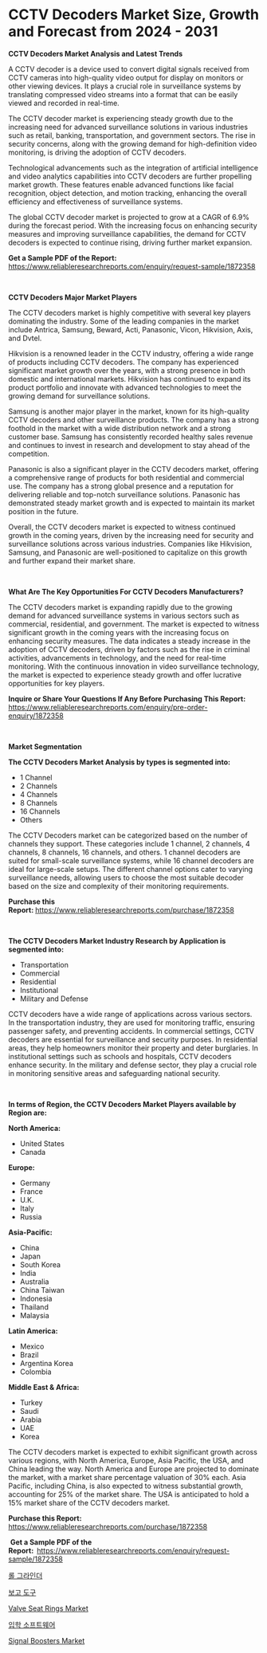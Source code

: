 <p><h1>CCTV Decoders Market Size, Growth and Forecast from 2024 - 2031</h1></p><p><strong>CCTV Decoders Market Analysis and Latest Trends</strong></p>
<p><p>A CCTV decoder is a device used to convert digital signals received from CCTV cameras into high-quality video output for display on monitors or other viewing devices. It plays a crucial role in surveillance systems by translating compressed video streams into a format that can be easily viewed and recorded in real-time.</p><p>The CCTV decoder market is experiencing steady growth due to the increasing need for advanced surveillance solutions in various industries such as retail, banking, transportation, and government sectors. The rise in security concerns, along with the growing demand for high-definition video monitoring, is driving the adoption of CCTV decoders.</p><p>Technological advancements such as the integration of artificial intelligence and video analytics capabilities into CCTV decoders are further propelling market growth. These features enable advanced functions like facial recognition, object detection, and motion tracking, enhancing the overall efficiency and effectiveness of surveillance systems.</p><p>The global CCTV decoder market is projected to grow at a CAGR of 6.9% during the forecast period. With the increasing focus on enhancing security measures and improving surveillance capabilities, the demand for CCTV decoders is expected to continue rising, driving further market expansion.</p></p>
<p><strong>Get a Sample PDF of the Report:&nbsp;</strong> <a href="https://www.reliableresearchreports.com/enquiry/request-sample/1872358">https://www.reliableresearchreports.com/enquiry/request-sample/1872358</a></p>
<p>&nbsp;</p>
<p><strong>CCTV Decoders Major Market Players</strong></p>
<p><p>The CCTV decoders market is highly competitive with several key players dominating the industry. Some of the leading companies in the market include Antrica, Samsung, Beward, Acti, Panasonic, Vicon, Hikvision, Axis, and Dvtel. </p><p>Hikvision is a renowned leader in the CCTV industry, offering a wide range of products including CCTV decoders. The company has experienced significant market growth over the years, with a strong presence in both domestic and international markets. Hikvision has continued to expand its product portfolio and innovate with advanced technologies to meet the growing demand for surveillance solutions. </p><p>Samsung is another major player in the market, known for its high-quality CCTV decoders and other surveillance products. The company has a strong foothold in the market with a wide distribution network and a strong customer base. Samsung has consistently recorded healthy sales revenue and continues to invest in research and development to stay ahead of the competition. </p><p>Panasonic is also a significant player in the CCTV decoders market, offering a comprehensive range of products for both residential and commercial use. The company has a strong global presence and a reputation for delivering reliable and top-notch surveillance solutions. Panasonic has demonstrated steady market growth and is expected to maintain its market position in the future. </p><p>Overall, the CCTV decoders market is expected to witness continued growth in the coming years, driven by the increasing need for security and surveillance solutions across various industries. Companies like Hikvision, Samsung, and Panasonic are well-positioned to capitalize on this growth and further expand their market share.</p></p>
<p>&nbsp;</p>
<p><strong>What Are The Key Opportunities For CCTV Decoders Manufacturers?</strong></p>
<p><p>The CCTV decoders market is expanding rapidly due to the growing demand for advanced surveillance systems in various sectors such as commercial, residential, and government. The market is expected to witness significant growth in the coming years with the increasing focus on enhancing security measures. The data indicates a steady increase in the adoption of CCTV decoders, driven by factors such as the rise in criminal activities, advancements in technology, and the need for real-time monitoring. With the continuous innovation in video surveillance technology, the market is expected to experience steady growth and offer lucrative opportunities for key players.</p></p>
<p><strong>Inquire or Share Your Questions If Any Before Purchasing This Report:</strong> <a href="https://www.reliableresearchreports.com/enquiry/pre-order-enquiry/1872358">https://www.reliableresearchreports.com/enquiry/pre-order-enquiry/1872358</a></p>
<p>&nbsp;</p>
<p><strong>Market Segmentation</strong></p>
<p><strong>The CCTV Decoders Market Analysis by types is segmented into:</strong></p>
<p><ul><li>1 Channel</li><li>2 Channels</li><li>4 Channels</li><li>8 Channels</li><li>16 Channels</li><li>Others</li></ul></p>
<p><p>The CCTV Decoders market can be categorized based on the number of channels they support. These categories include 1 channel, 2 channels, 4 channels, 8 channels, 16 channels, and others. 1 channel decoders are suited for small-scale surveillance systems, while 16 channel decoders are ideal for large-scale setups. The different channel options cater to varying surveillance needs, allowing users to choose the most suitable decoder based on the size and complexity of their monitoring requirements.</p></p>
<p><strong>Purchase this Report:&nbsp;</strong><a href="https://www.reliableresearchreports.com/purchase/1872358">https://www.reliableresearchreports.com/purchase/1872358</a></p>
<p>&nbsp;</p>
<p><strong>The CCTV Decoders Market Industry Research by Application is segmented into:</strong></p>
<p><ul><li>Transportation</li><li>Commercial</li><li>Residential</li><li>Institutional</li><li>Military and Defense</li></ul></p>
<p><p>CCTV decoders have a wide range of applications across various sectors. In the transportation industry, they are used for monitoring traffic, ensuring passenger safety, and preventing accidents. In commercial settings, CCTV decoders are essential for surveillance and security purposes. In residential areas, they help homeowners monitor their property and deter burglaries. In institutional settings such as schools and hospitals, CCTV decoders enhance security. In the military and defense sector, they play a crucial role in monitoring sensitive areas and safeguarding national security.</p></p>
<p>&nbsp;</p>
<p><strong>In terms of Region, the CCTV Decoders Market Players available by Region are:</strong></p>
<p>
    <p> <strong> North America: </strong>
        <ul>
            <li>United States</li>
            <li>Canada</li>
        </ul>
        </p> 
    <p> <strong> Europe: </strong>
        <ul>
            <li>Germany</li>
            <li>France</li>
            <li>U.K.</li>
            <li>Italy</li>
            <li>Russia</li>
        </ul>
        </p> 
    <p> <strong> Asia-Pacific: </strong>
        <ul>
            <li>China</li>
            <li>Japan</li>
            <li>South Korea</li>
            <li>India</li>
            <li>Australia</li>
            <li>China Taiwan</li>
            <li>Indonesia</li>
            <li>Thailand</li>
            <li>Malaysia</li>
        </ul>
        </p> 
    <p> <strong> Latin America: </strong>
        <ul>
            <li>Mexico</li>
            <li>Brazil</li>
            <li>Argentina Korea</li>
            <li>Colombia</li>
        </ul>
        </p> 
    <p> <strong> Middle East & Africa: </strong>
        <ul>
            <li>Turkey</li>
            <li>Saudi</li>
            <li>Arabia</li>
            <li>UAE</li>
            <li>Korea</li>
        </ul>
    </p>
    </p>
<p><p>The CCTV decoders market is expected to exhibit significant growth across various regions, with North America, Europe, Asia Pacific, the USA, and China leading the way. North America and Europe are projected to dominate the market, with a market share percentage valuation of 30% each. Asia Pacific, including China, is also expected to witness substantial growth, accounting for 25% of the market share. The USA is anticipated to hold a 15% market share of the CCTV decoders market.</p></p>
<p><strong>Purchase this Report: </strong><a href="https://www.reliableresearchreports.com/purchase/1872358">https://www.reliableresearchreports.com/purchase/1872358</a></p>
<p>&nbsp;<strong>Get a Sample PDF of the Report:&nbsp;&nbsp;</strong><a href="https://www.reliableresearchreports.com/enquiry/request-sample/1872358">https://www.reliableresearchreports.com/enquiry/request-sample/1872358</a></p>
<p><strong></strong></p>
<p><p><a href="https://medium.com/@georgebesoiu20221/%EB%A1%A4-%EA%B7%B8%EB%9D%BC%EC%9D%B8%EB%8D%94-%EC%8B%9C%EC%9E%A5-%EA%B7%9C%EB%AA%A8%EB%8A%94-%EA%B8%80%EB%A1%9C%EB%B2%8C-%EC%82%B0%EC%97%85%EC%97%90%EC%84%9C-%EC%B5%9C%EA%B3%A0%EC%9D%98-%EB%A7%88%EC%BC%80%ED%8C%85-%EC%B1%84%EB%84%90%EC%9D%84-%EB%B3%B4%EC%97%AC%EC%A4%8D%EB%8B%88%EB%8B%A4-c3393aaf731a">롤 그라인더</a></p><p><a href="https://github.com/CorEmtymerich56566/Market-Research-Report-List-1/blob/main/581679311298.md">보고 도구</a></p><p><a href="https://issuu.com/reportprime-2/docs/valve-seat-rings-market-size-2030.pptx">Valve Seat Rings Market</a></p><p><a href="https://github.com/GabrielBlanda5656/Market-Research-Report-List-1/blob/main/476741911297.md">입학 소프트웨어</a></p><p><a href="https://github.com/Hazelklievgspy6vdcsmu106w/Market-Research-Report-List-1/blob/main/signal-boosters-market.md">Signal Boosters Market</a></p></p>